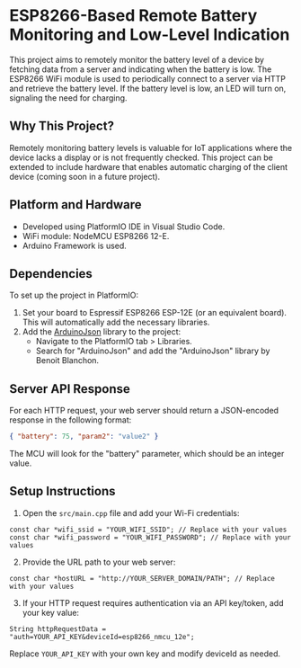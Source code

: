 # ESP8266-Based Remote Battery Monitoring and Low-Level Indication

This project aims to remotely monitor the battery level of a device by fetching data from a server and indicating when the battery is low. The ESP8266 WiFi module is used to periodically connect to a server via HTTP and retrieve the battery level. If the battery level is low, an LED will turn on, signaling the need for charging.

## Why This Project?

Remotely monitoring battery levels is valuable for IoT applications where the device lacks a display or is not frequently checked. This project can be extended to include hardware that enables automatic charging of the client device (coming soon in a future project).

## Platform and Hardware

- Developed using PlatformIO IDE in Visual Studio Code.
- WiFi module: NodeMCU ESP8266 12-E.
- Arduino Framework is used.

## Dependencies

To set up the project in PlatformIO:

1. Set your board to Espressif ESP8266 ESP-12E (or an equivalent board). This will automatically add the necessary libraries.
2. Add the [ArduinoJson](https://www.arduino.cc/reference/en/libraries/arduinojson/) library to the project:
   - Navigate to the PlatformIO tab > Libraries.
   - Search for "ArduinoJson" and add the "ArduinoJson" library by Benoit Blanchon.

## Server API Response

For each HTTP request, your web server should return a JSON-encoded response in the following format:

```json
{ "battery": 75, "param2": "value2" }
```

The MCU will look for the "battery" parameter, which should be an integer value.

## Setup Instructions

1. Open the `src/main.cpp` file and add your Wi-Fi credentials:

```
const char *wifi_ssid = "YOUR_WIFI_SSID"; // Replace with your values
const char *wifi_password = "YOUR_WIFI_PASSWORD"; // Replace with your values
```

2. Provide the URL path to your web server:

```
const char *hostURL = "http://YOUR_SERVER_DOMAIN/PATH"; // Replace with your values
```
3. If your HTTP request requires authentication via an API key/token, add your key value:

```
String httpRequestData = "auth=YOUR_API_KEY&deviceId=esp8266_nmcu_12e";
```
Replace `YOUR_API_KEY` with your own key and modify deviceId as needed.






